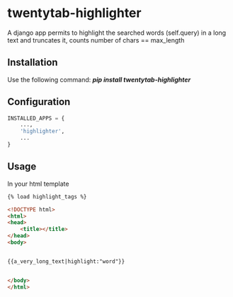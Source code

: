 twentytab-highlighter
=====================

A django app permits to highlight the searched words (self.query) in a long text and truncates it, counts number of chars == max_length


## Installation

Use the following command: <b><i>pip install twentytab-highlighter</i></b>


## Configuration

```py
INSTALLED_APPS = {
    ...,
    'highlighter',
    ...
}

```

## Usage

In your html template

```html
{% load highlight_tags %}

<!DOCTYPE html>
<html>
<head>
    <title></title>
</head>
<body>


{{a_very_long_text|highlight:"word"}}


</body>
</html>
```